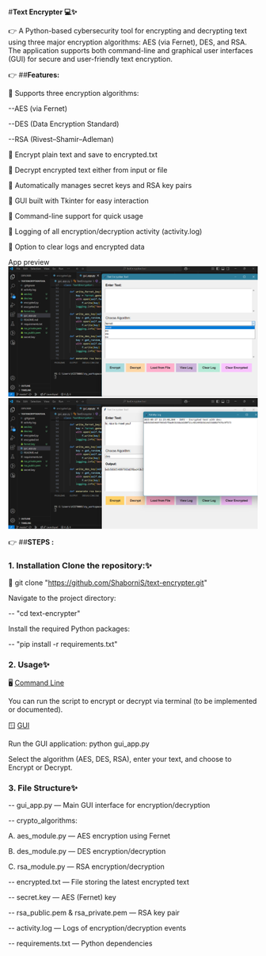 #**Text Encrypter 💻✨**

👉 A Python-based cybersecurity tool for encrypting and decrypting text using three major encryption algorithms: AES (via Fernet), DES, and RSA. The application supports both command-line and graphical user interfaces (GUI) for secure and user-friendly text encryption.

👉 ##**Features:** 

📌 Supports three encryption algorithms:

  --AES (via Fernet)
  
  --DES (Data Encryption Standard)

  --RSA (Rivest–Shamir–Adleman)

📌 Encrypt plain text and save to encrypted.txt

📌 Decrypt encrypted text either from input or file

📌 Automatically manages secret keys and RSA key pairs

📌 GUI built with Tkinter for easy interaction

📌 Command-line support for quick usage

📌 Logging of all encryption/decryption activity (activity.log)

📌 Option to clear logs and encrypted data

App preview 
![Screenshot](Screenshot_preview.png)
![Screenshot](Screenshot_working.png)

👉 ##**STEPS :**

### 1. Installation Clone the repository:✨

🔗 git clone "https://github.com/ShaborniS/text-encrypter.git"

Navigate to the project directory:

-- "cd text-encrypter"

Install the required Python packages:

-- "pip install -r requirements.txt"

### 2. Usage✨

🖥 <u>Command Line</u>

You can run the script to encrypt or decrypt via terminal (to be implemented or documented).

🪟 <u>GUI</u>

Run the GUI application:
python gui_app.py

Select the algorithm (AES, DES, RSA), enter your text, and choose to Encrypt or Decrypt.

### 3. File Structure✨

-- gui_app.py — Main GUI interface for encryption/decryption

-- crypto_algorithms:

A. aes_module.py — AES encryption using Fernet

B. des_module.py — DES encryption/decryption

C. rsa_module.py — RSA encryption/decryption

-- encrypted.txt — File storing the latest encrypted text

-- secret.key — AES (Fernet) key

-- rsa_public.pem & rsa_private.pem — RSA key pair

-- activity.log — Logs of encryption/decryption events

-- requirements.txt — Python dependencies
